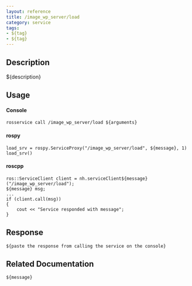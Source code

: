 ```yaml
---
layout: reference
title: /image_wp_server/load
category: service
tags: 
- ${tag} 
- ${tag}
---
```


## Description
${description}

## Usage
#### Console
```
rosservice call /image_wp_server/load ${arguments}
```

#### rospy
```
load_srv = rospy.ServiceProxy("/image_wp_server/load", ${message}, 1)
load_srv()
```

#### roscpp
```
ros::ServiceClient client = nh.serviceClient${message}("/image_wp_server/load");
${message} msg;
...
if (client.call(msg))
{
    cout << "Service responded with message";
}
```

## Response
```
${paste the response from calling the service on the console}
```

## Related Documentation
``${message}``  
